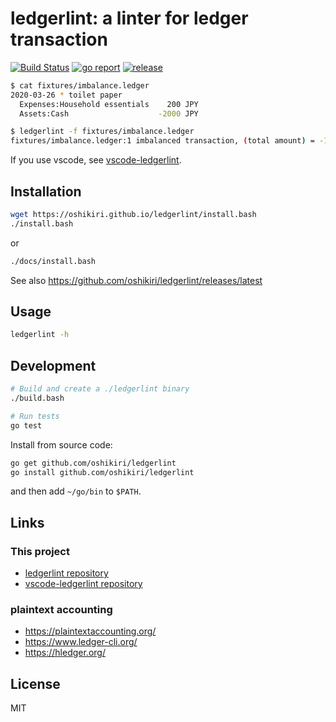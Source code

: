 ledgerlint: a linter for ledger transaction
=====

[![Build Status](https://github.com/oshikiri/ledgerlint/workflows/Go/badge.svg)](https://github.com/oshikiri/ledgerlint/actions?query=workflow%3AGo) [![go report](https://goreportcard.com/badge/github.com/oshikiri/ledgerlint)](https://goreportcard.com/report/github.com/oshikiri/ledgerlint) [![release](https://img.shields.io/github/v/release/oshikiri/ledgerlint.svg)](https://github.com/oshikiri/ledgerlint/releases/latest)

```sh
$ cat fixtures/imbalance.ledger
2020-03-26 * toilet paper
  Expenses:Household essentials    200 JPY
  Assets:Cash                    -2000 JPY

$ ledgerlint -f fixtures/imbalance.ledger
fixtures/imbalance.ledger:1 imbalanced transaction, (total amount) = -1800 JPY
```

If you use vscode, see [vscode-ledgerlint].

[vscode-ledgerlint]: https://github.com/oshikiri/vscode-ledgerlint

## Installation

```sh
wget https://oshikiri.github.io/ledgerlint/install.bash
./install.bash
```

or

```sh
./docs/install.bash
```

See also <https://github.com/oshikiri/ledgerlint/releases/latest>

## Usage
```sh
ledgerlint -h
```

## Development
```sh
# Build and create a ./ledgerlint binary
./build.bash

# Run tests
go test
```

Install from source code:

```sh
go get github.com/oshikiri/ledgerlint
go install github.com/oshikiri/ledgerlint
```

and then add `~/go/bin` to `$PATH`.

## Links
### This project
- [ledgerlint repository](https://github.com/oshikiri/ledgerlint)
- [vscode-ledgerlint repository](https://github.com/oshikiri/vscode-ledgerlint)

### plaintext accounting
- <https://plaintextaccounting.org/>
- <https://www.ledger-cli.org/>
- <https://hledger.org/>

## License

MIT
